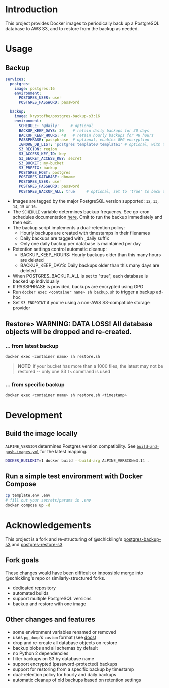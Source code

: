 # Introduction
This project provides Docker images to periodically back up a PostgreSQL database to AWS S3, and to restore from the backup as needed.

# Usage
## Backup
```yaml
services:
  postgres:
    image: postgres:16
    environment:
      POSTGRES_USER: user
      POSTGRES_PASSWORD: password

  backup:
    image: krystofbe/postgres-backup-s3:16
    environment:
      SCHEDULE: '@daily'     # optional
      BACKUP_KEEP_DAYS: 30    # retain daily backups for 30 days
      BACKUP_KEEP_HOURS: 48   # retain hourly backups for 48 hours
      PASSPHRASE: passphrase  # optional, enables GPG encryption
      IGNORE_DB_LIST: 'postgres template0 template1' # optional, with these as default
      S3_REGION: region
      S3_ACCESS_KEY_ID: key
      S3_SECRET_ACCESS_KEY: secret
      S3_BUCKET: my-bucket
      S3_PREFIX: backup
      POSTGRES_HOST: postgres
      POSTGRES_DATABASE: dbname
      POSTGRES_USER: user
      POSTGRES_PASSWORD: password
      POSTGRES_BACKUP_ALL: true     # optional, set to 'true' to back up all databases
```

- Images are tagged by the major PostgreSQL version supported: `12`, `13`, `14`, `15` or `16`.
- The `SCHEDULE` variable determines backup frequency. See go-cron schedules documentation [here](http://godoc.org/github.com/robfig/cron#hdr-Predefined_schedules). Omit to run the backup immediately and then exit.
- The backup script implements a dual-retention policy:
  - Hourly backups are created with timestamps in their filenames
  - Daily backups are tagged with _daily suffix
  - Only one daily backup per database is maintained per day
- Retention settings control automatic cleanup:
  - BACKUP_KEEP_HOURS: Hourly backups older than this many hours are deleted
  - BACKUP_KEEP_DAYS: Daily backups older than this many days are deleted
- When POSTGRES_BACKUP_ALL is set to "true", each database is backed up individually
- If PASSPHRASE is provided, backups are encrypted using GPG
- Run `docker exec <container name> sh backup.sh` to trigger a backup ad-hoc
- Set `S3_ENDPOINT` if you're using a non-AWS S3-compatible storage provider

## Restore> **WARNING:** DATA LOSS! All database objects will be dropped and re-created.
### ... from latest backup
```sh
docker exec <container name> sh restore.sh
```
> **NOTE:** If your bucket has more than a 1000 files, the latest may not be restored -- only one S3 `ls` command is used
### ... from specific backup
```sh
docker exec <container name> sh restore.sh <timestamp>
```

# Development
## Build the image locally
`ALPINE_VERSION` determines Postgres version compatibility. See [`build-and-push-images.yml`](.github/workflows/build-and-push-images.yml) for the latest mapping.
```sh
DOCKER_BUILDKIT=1 docker build --build-arg ALPINE_VERSION=3.14 .
```
## Run a simple test environment with Docker Compose
```sh
cp template.env .env
# fill out your secrets/params in .env
docker compose up -d
```

# Acknowledgements
This project is a fork and re-structuring of @schickling's [postgres-backup-s3](https://github.com/schickling/dockerfiles/tree/master/postgres-backup-s3) and [postgres-restore-s3](https://github.com/schickling/dockerfiles/tree/master/postgres-restore-s3).

## Fork goals
These changes would have been difficult or impossible merge into @schickling's repo or similarly-structured forks.
  - dedicated repository
  - automated builds
  - support multiple PostgreSQL versions
  - backup and restore with one image

## Other changes and features
  - some environment variables renamed or removed
  - uses `pg_dump`'s `custom` format (see [docs](https://www.postgresql.org/docs/10/app-pgdump.html))
  - drop and re-create all database objects on restore
  - backup blobs and all schemas by default
  - no Python 2 dependencies
  - filter backups on S3 by database name
  - support encrypted (password-protected) backups
  - support for restoring from a specific backup by timestamp
  - dual-retention policy for hourly and daily backups
  - automatic cleanup of old backups based on retention settings
